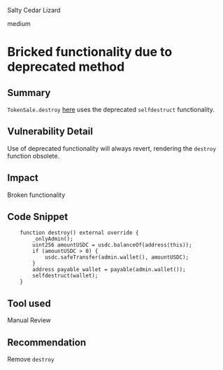 Salty Cedar Lizard

medium

# Bricked functionality due to deprecated method

## Summary
`TokenSale.destroy` [here](https://github.com/sherlock-audit/2024-03-zap-protocol/blob/c2ad35aa844899fa24f6ed0cbfcf6c7e611b061a/zap-contracts-labs/contracts/TokenSale.sol#L186-L194) uses the deprecated `selfdestruct` functionality.
## Vulnerability Detail
Use of deprecated functionality will always revert, rendering the `destroy` function obsolete. 
## Impact
Broken functionality
## Code Snippet
```solidity
    function destroy() external override {
        _onlyAdmin();
        uint256 amountUSDC = usdc.balanceOf(address(this));
        if (amountUSDC > 0) {
            usdc.safeTransfer(admin.wallet(), amountUSDC);
        }
        address payable wallet = payable(admin.wallet());
        selfdestruct(wallet);
    }
```
## Tool used

Manual Review

## Recommendation
Remove `destroy` 